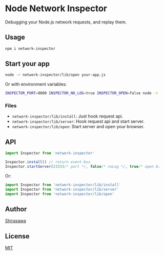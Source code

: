 # Node Network Inspector

Debugging your Node.js network requests, and replay them.

## Usage

```bash
npm i network-inspector
```

## Start your app

```bash
node -r network-inspector/lib/open your-app.js
```

Or with environment variables:

```bash
INSPECTOR_PORT=8000 INSPECTOR_NO_LOG=true INSPECTOR_OPEN=false node -r network-inspector/lib/open your-app.js
```

### Files

- `network-inspector/lib/install`: Just hook request api.
- `network-inspector/lib/server`: Hook request api and start server.
- `network-inspector/lib/open`: Start server and open your browser.

## API

```typescript
import Inspector from 'network-inspector'

Inspector.install() // return event-bus
Inspector.startServer(23333/* port */, false/* noLog */, true/* open browser */) // return [http server, express instance, socket.io instance]
```

Or:

```typescript
import Inspector from 'network-inspector/lib/install'
import Inspector from 'network-inspector/lib/server'
import Inspector from 'network-inspector/lib/open'
```

## Author

[Shirasawa](https://github.com/ShirasawaSama)

## License

[MIT](./LICENSE)
